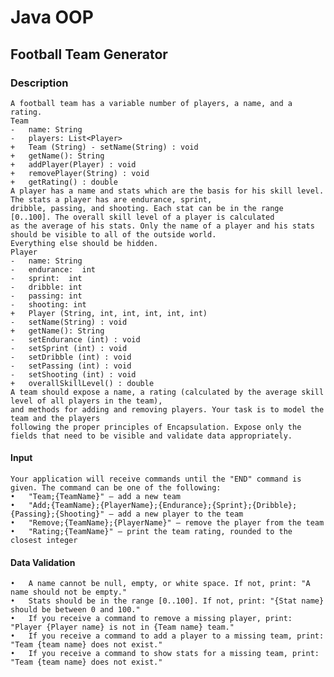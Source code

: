 # Java OOP

## Football Team Generator

### Description
    A football team has a variable number of players, a name, and a rating. 
    Team 
    -	name: String 
    -	players: List<Player> 
    + 	Team (String) -	setName(String) : void 
    +	getName(): String 
    +	addPlayer(Player) : void 
    +	removePlayer(String) : void 
    +	getRating() : double 
    A player has a name and stats which are the basis for his skill level. The stats a player has are endurance, sprint,
    dribble, passing, and shooting. Each stat can be in the range [0..100]. The overall skill level of a player is calculated
    as the average of his stats. Only the name of a player and his stats should be visible to all of the outside world. 
    Everything else should be hidden. 
    Player 
    -	name: String 
    -	endurance:  int 
    -	sprint:  int 
    -	dribble: int 
    -	passing: int 
    -	shooting: int 
    + 	Player (String, int, int, int, int, int) 
    -	setName(String) : void 
    +	getName(): String 
    -	setEndurance (int) : void 
    -	setSprint (int) : void 
    -	setDribble (int) : void 
    -	setPassing (int) : void 
    -	setShooting (int) : void 
    +	overallSkillLevel() : double 
    A team should expose a name, a rating (calculated by the average skill level of all players in the team), 
    and methods for adding and removing players. Your task is to model the team and the players 
    following the proper principles of Encapsulation. Expose only the fields that need to be visible and validate data appropriately. 

#### Input 
    Your application will receive commands until the "END" command is given. The command can be one of the following:
    •	"Team;{TeamName}" – add a new team 
    •	"Add;{TeamName};{PlayerName};{Endurance};{Sprint};{Dribble};{Passing};{Shooting}" – add a new player to the team 
    •	"Remove;{TeamName};{PlayerName}" – remove the player from the team 
    •	"Rating;{TeamName}" – print the team rating, rounded to the closest integer 

#### Data Validation 
    •	A name cannot be null, empty, or white space. If not, print: "A name should not be empty." 
    •	Stats should be in the range [0..100]. If not, print: "{Stat name} should be between 0 and 100." 
    •	If you receive a command to remove a missing player, print: "Player {Player name} is not in {Team name} team." 
    •	If you receive a command to add a player to a missing team, print: "Team {team name} does not exist." 
    •	If you receive a command to show stats for a missing team, print: "Team {team name} does not exist."



